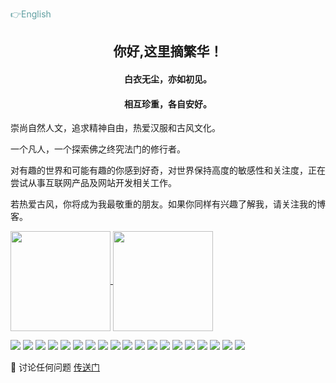 <p align="left">
    <a style="text-decoration: none;color: cadetblue;" href="/readme.md">👉English</a>
</p>
<h2 id="hello" align="center">你好,这里摘繁华！</h2>
<h4 align="center">白衣无尘，亦如初见。</h4>
<h4 align="center">相互珍重，各自安好。</h4>
<p>崇尚自然人文，追求精神自由，热爱汉服和古风文化。</p>
<p>一个凡人，一个探索佛之终究法门的修行者。</p>
<p>对有趣的世界和可能有趣的你感到好奇，对世界保持高度的敏感性和关注度，正在尝试从事互联网产品及网站开发相关工作。</p>
<p>若热爱古风，你将成为我最敬重的朋友。如果你同样有兴趣了解我，请关注我的博客。</p>
<div style="clear: both;"></div>
<div style="width: 850px;margin: 0 auto;">
    <a href="https://github.com/zhaifanhua">
        <img style="height:160px" align="center" src="https://github-readme-stats.vercel.app/api?username=zhaifanhua&locale=cn&show_icons=true&title_color=f3f8f1&text_color=a3e2c5&icon_color=E6E6FA&bg_color=0,696969,415065&hide_border=true" />
    </a>
    <a href="https://github.com/zhaifanhua">
        <img style="height:160px" align="center" src="https://github-readme-stats.vercel.app/api/top-langs/?username=zhaifanhua&locale=cn&layout=compact&title_color=f3f8f1&text_color=a3e2c5&bg_color=0,415065,696969&hide_border=true" />
    </a>
</div>

![](https://img.shields.io/badge/-Python-007396?style=for-the-badge&logo=python&logoColor=ffffff) ![](https://img.shields.io/badge/-Linux-FCC624?style=for-the-badge&logo=Linux&logoColor=ffffff) ![](https://img.shields.io/badge/-JavaScript-DC143C?style=for-the-badge&logo=javascript&logoColor=ffffff) ![](https://img.shields.io/badge/-TypeScript-3178C6?style=for-the-badge&logo=TypeScript&logoColor=ffffff) ![](https://img.shields.io/badge/-.net-512BD4?style=for-the-badge&logo=.net&logoColor=ffffff) ![](https://img.shields.io/badge/-CSharp-239120?style=for-the-badge&logo=CSharp&logoColor=ffffff) ![](https://img.shields.io/badge/-HTML5-E34F26?style=for-the-badge&logo=HTML5&logoColor=ffffff) ![](https://img.shields.io/badge/-CSS3-1572B6?style=for-the-badge&logo=CSS3&logoColor=ffffff) ![](https://img.shields.io/badge/-SASS-CC6699?style=for-the-badge&logo=SASS&logoColor=ffffff) ![](https://img.shields.io/badge/-LESS-1D365D?style=for-the-badge&logo=LESS&logoColor=ffffff) ![](https://img.shields.io/badge/-SQLSERVER-CC2927?style=for-the-badge&logo=MicrosoftSQLSERVER&logoColor=ffffff) ![](https://img.shields.io/badge/-MYSQL-4479A1?style=for-the-badge&logo=MYSQL&logoColor=ffffff) ![](https://img.shields.io/badge/-PostgreSQL-4169E1?style=for-the-badge&logo=PostgreSQL&logoColor=ffffff) ![](https://img.shields.io/badge/-VisualStudio-5C2D91?style=for-the-badge&logo=VisualStudio&logoColor=ffffff) ![](https://img.shields.io/badge/-VisualStudioCode-007ACC?style=for-the-badge&logo=VisualStudioCode&logoColor=ffffff) ![](https://img.shields.io/badge/-GitHub-181717?style=for-the-badge&logo=GitHub&logoColor=ffffff) ![](https://img.shields.io/badge/-GitLab-FCA121?style=for-the-badge&logo=GitLab&logoColor=ffffff) ![](https://img.shields.io/badge/-npm-CB3837?style=for-the-badge&logo=npm&logoColor=ffffff) ![](https://img.shields.io/badge/-Docker-2496ED?style=for-the-badge&logo=Docker&logoColor=ffffff)

💬 讨论任何问题 [ 传送门 ](https://github.com/zhaifanhua/ZhaiFanhua/issues/2)

